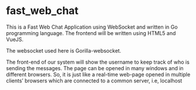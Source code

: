 # fast_web_chat

This is a Fast Web Chat Application using WebSocket and written in Go programming language. The frontend will be written using HTML5 and VueJS. 

The websocket used here is Gorilla-websocket.

The front-end of our system will show the username to keep track of who is sending the messages. The page can be opened in many windows and in different browsers. So, it is just like a real-time web-page opened in multiple clients’ browsers which are connected to a common server, i.e, localhost

